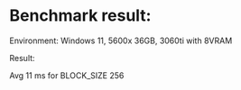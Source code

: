 # Benchmark result:

Environment: Windows 11, 5600x 36GB, 3060ti with 8VRAM

Result:

Avg 11 ms for BLOCK_SIZE 256
